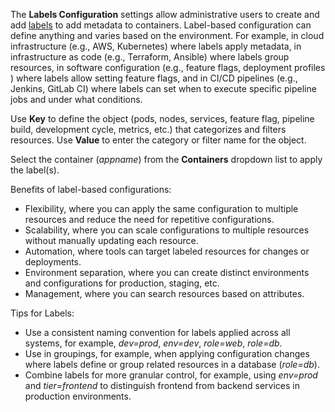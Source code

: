 &NewLine;

The **Labels Configuration** settings allow administrative users to create and add [labels](https://docs.docker.com/reference/compose-file/services/#labels) to add metadata to containers.
Label-based configuration can define anything and varies based on the environment.
For example, in cloud infrastructure (e.g., AWS, Kubernetes) where labels apply metadata, in infrastructure as code (e.g., Terraform, Ansible) where labels group resources, in software configuration (e.g., feature flags, deployment profiles ) where labels allow setting feature flags, and in CI/CD pipelines (e.g., Jenkins, GitLab CI) where labels can set when to execute specific pipeline jobs and under what conditions.

Use **Key** to define the object (pods, nodes, services, feature flag, pipeline build, development cycle, metrics, etc.) that categorizes and filters resources.
Use **Value** to enter the category or filter name for the object.

Select the container (*appname*) from the **Containers** dropdown list to apply the label(s).

Benefits of label-based configurations:
* Flexibility, where you can apply the same configuration to multiple resources and reduce the need for repetitive configurations.
* Scalability, where you can scale configurations to multiple resources without manually updating each resource.
* Automation, where tools can target labeled resources for changes or deployments.
* Environment separation, where you can create distinct environments and configurations for production, staging, etc.
* Management, where you can search resources based on attributes.

Tips for Labels:
* Use a consistent naming convention for labels applied across all systems, for example, *dev=prod*, *env=dev*, *role=web*, *role=db*.
* Use in groupings, for example, when applying configuration changes where labels define or group related resources in a database (*role=db*).
* Combine labels for more granular control, for example, using *env=prod* and *tier=frontend* to distinguish frontend from backend services in production environments.